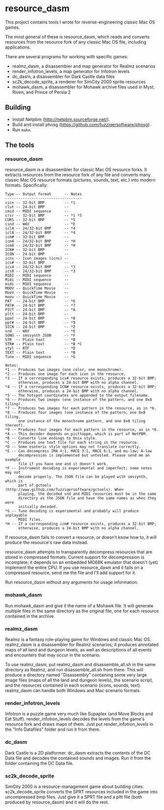 # resource_dasm

This project contains tools I wrote for reverse-engineering classic Mac OS games.

The most general of these is resource_dasm, which reads and converts resources from the resource fork of any classic Mac OS file, including applications.

There are several programs for working with specific games:
- realmz_dasm, a disassembler and map generator for Realmz scenarios
- render_infotron_levels, a map generator for Infotron levels
- dc_dasm, a disassembler for Dark Castle data files
- sc2k_decode_sprite, a renderer for SimCity 2000 sprite resources
- mohawk_dasm, a disassembler for Mohawk archive files used in Myst, Riven, and Prince of Persia 2

## Building

- Install Netpbm (http://netpbm.sourceforge.net/).
- Build and install phosg (https://github.com/fuzziqersoftware/phosg).
- Run `make`.

## The tools

### resource_dasm

resource_dasm is a disassembler for classic Mac OS resource forks. It extracts resources from the resource fork of any file and converts many classic Mac OS resource formats (pictures, sounds, text, etc.) into modern formats. Specifically:

    Type -- Output format      -- Notes
    -----------------------------------
    cicn -- 32-bit BMP         -- *1
    clut -- 24-bit BMP         --
    cmid -- MIDI sequence      --
    crsr -- 32-bit BMP         -- *1 *5
    CURS -- 32-bit BMP         -- *5
    csnd -- WAV                -- *E
    icl4 -- 24/32-bit BMP      -- *4
    icl8 -- 24/32-bit BMP      -- *4
    icm# -- 32-bit BMP         --
    icm4 -- 24/32-bit BMP      -- *H
    icm8 -- 24/32-bit BMP      -- *H
    ICN# -- 32-bit BMP         --
    ICON -- 24-bit BMP         --
    icns -- Icon images (icns) --
    ics# -- 32-bit BMP         --
    ics4 -- 24/32-bit BMP      -- *3
    ics8 -- 24/32-bit BMP      -- *3
    MIDI -- MIDI sequence      --
    Midi -- MIDI sequence      --
    midi -- MIDI sequence      --
    MOOV -- QuickTime Movie    --
    MooV -- QuickTime Movie    --
    moov -- QuickTime Movie    --
    PAT  -- 24-bit BMP         -- *6
    PAT# -- 24-bit BMP         -- *7
    PICT -- 24-bit BMP         -- *A
    pltt -- 24-bit BMP         --
    ppat -- 24-bit BMP         -- *8
    ppt# -- 24-bit BMP         -- *9
    SICN -- 24-bit BMP         -- *2
    snd  -- WAV                -- *E
    SONG -- smssynth JSON      -- *F
    STR  -- Plain text         -- *B
    STR# -- Plain text         -- *B *C
    styl -- RTF                -- *D
    TEXT -- Plain text         -- *B
    Tune -- MIDI sequence      -- *G

    Notes:
    *1 -- Produces two images (one color, one monochrome).
    *2 -- Produces one image for each icon in the resource.
    *3 -- If a corresponding ics# resource exists, produces a 32-bit BMP;
          otherwise, produces a 24-bit BMP with no alpha channel.
    *4 -- If a corresponding ICN# resource exists, produces a 32-bit BMP;
          otherwise, produces a 24-bit BMP with no alpha channel.
    *5 -- The hotspot coordinates are appended to the output filename.
    *6 -- Produces two images (one instance of the pattern, and one 8x8 tiling).
    *7 -- Produces two images for each pattern in the resource, as in *6.
    *8 -- Produces four images (one instance of the pattern, one 8x8 tiling,
          one instance of the monochrome pattern, and one 8x8 tiling thereof).
    *9 -- Produces four images for each pattern in the resource, as in *8.
    *A -- This decoder depends on picttoppm, which is part of NetPBM.
    *B -- Converts line endings to Unix style.
    *C -- Produces one text file for each string in the resource.
    *D -- Some esoteric style options may not translate correctly.
    *E -- Can decompress IMA 4:1, MACE 3:1, MACE 6:1, and mu-law; A-law
          decompression is implemented but untested. Please send me an example
          file if you have one and it doesn't work.
    *F -- Instrument decoding is experimental and imperfect; some notes may not
          decode properly. The JSON file can be played with smssynth, which is
          part of gctools (http://www.github.com/fuzziqersoftware/gctools). When
          playing, the decoded snd and MIDI resources must be in the same
          directory as the JSON file and have the same names as when they were
          initially decoded.
    *G -- Tune decoding is experimental and probably will produce unplayable
          MIDI files.
    *H -- If a corresponding icm# resource exists, produces a 32-bit BMP;
          otherwise, produces a 24-bit BMP with no alpha channel.

If resource_dasm fails to convert a resource, or doesn't know how to, it will produce the resource's raw data instead.

resource_dasm attempts to transparently decompress resources that are stored in compressed formats. Current support for decompression is incomplete; it depends on an embedded MC68K emulator that doesn't (yet) implement the entire CPU. If you use resource_dasm and it fails on a compressed resource, send me the file and I'll add support for it.

Run resource_dasm without any arguments for usage information.

### mohawk_dasm

Run mohawk_dasm and give it the name of a Mohawk file. It will generate multiple files in the same directory as the original file, one for each resource contained in the archive.

### realmz_dasm

Realmz is a fantasy role-playing game for Windows and classic Mac OS. realmz_dasm is a disassembler for Realmz scenarios; it produces annotated maps of all land and dungeon levels, as well as descriptions of all events and encounters that may occur in the scenario.

To use realmz_dasm, put realmz_dasm and disassemble_all.sh in the same directory as Realmz, and run disassemble_all.sh from there. This will produce a directory named "Disassembly" containing some very large image files (maps of all the land and dungeon levels), the scenario script, and the resources contained in each scenario (icons, sounds, text). realmz_dasm can handle both Windows and Mac scenario formats.

### render_infotron_levels

Infotron is a puzzle game very much like Supaplex (and Move Blocks and Eat Stuff). render_infotron_levels decodes the levels from the game's resource fork and draws maps of them. Just put render_infotron_levels in the "Info Datafiles" folder and run it from there.

### dc_dasm

Dark Castle is a 2D platformer. dc_dasm extracts the contents of the DC Data file and decodes the contained sounds and images. Run it from the folder containing the DC Data file.

### sc2k_decode_sprite

SimCity 2000 is a resource-management game about building cities. sc2k_decode_sprite converts the SPRT resources included in the game into uncompressed bmp files. Just give it a SPRT file and a pltt file (both produced by resource_dasm) and it will do the rest.